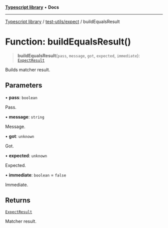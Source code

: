 [**Typescript library**](../../../index.md) • **Docs**

***

[Typescript library](../../../modules.md) / [test-utils/expect](../index.md) / buildEqualsResult

# Function: buildEqualsResult()

> **buildEqualsResult**(`pass`, `message`, `got`, `expected`, `immediate`): [`ExpectResult`](../interfaces/ExpectResult.md)

Builds matcher result.

## Parameters

• **pass**: `boolean`

Pass.

• **message**: `string`

Message.

• **got**: `unknown`

Got.

• **expected**: `unknown`

Expected.

• **immediate**: `boolean` = `false`

Immediate.

## Returns

[`ExpectResult`](../interfaces/ExpectResult.md)

Matcher result.
